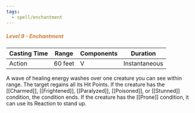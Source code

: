 ```yaml
---
tags:
  - spell/enchantment
---
```

##### *<span style="color:rgb(203, 123, 55)">Level 9 - Enchantment</span>*

|Casting Time|Range|Components|Duration|
|---|---|---|---|
|Action|60 feet|V|Instantaneous|

A wave of healing energy washes over one creature you can see within range. The target regains all its Hit Points. If the creature has the [[Charmed]], [[Frightened]], [[Paralyzed]], [[Poisoned]], or [[Stunned]] condition, the condition ends. If the creature has the [[Prone]] condition, it can use its Reaction to stand up. 